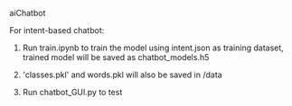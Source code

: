 aiChatbot

For intent-based chatbot:
1. Run train.ipynb to train the model using intent.json as training dataset, trained model will be saved as chatbot_models.h5

2. 'classes.pkl' and words.pkl will also be saved in /data

3. Run chatbot_GUI.py to test
